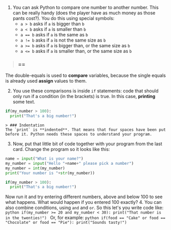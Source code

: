 1. You can ask Python to compare one number to another number. This can be really handy (does the player have as much money as those pants cost?). You do this using special symbols:
     * `a > b` asks if `a` is bigger than `b`
     * `a < b` asks if `a` is smaller than `b`
     * `a == b` asks if `a` is the same as `b`
     * `a != b` asks if `a` is not the same size as `b`
     * `a >= b` asks if `a` is bigger than, or the same size as `b`
     * `a <= b` asks if `a` is smaller than, or the same size as `b`  

 > ### ==
The double-equals is used to **compare** variables, because the single equals is already used **assign** values to them.

2. You use these comparisons is inside `if` statements: code that should only run if a condition (in the brackets) is true. In this case, **printing** some text.
  ```python
  if(my_number > 100):
    print("That's a big number!")
  ```
    > ### Indentation
    The `print` is **indented**. That means that four spaces have been put before it. Python needs these spaces to understand your program.

3. Now, put that little bit of code together with your program from the last card. Change the program so it looks like this:
  ```python
  name = input("What is your name?")
  my_number = input("Hello "+name+" please pick a number")
  my_number = int(my_number)
  print("Your number is "+str(my_number))
  
  if(my_number > 100):
    print("That's a big number!")
  ```
Now run it and try entering different numbers, above and below 100 to see what happens. What would happen if you entered 100 exactly?
4. You can also combine conditions, using `and` and `or`. So this let's you write code like:
    ```python
    if(my_number >= 20 and my_number < 30):
      print("That number is in the twenties!")
    ```
Or, for example:
    ```python
    if(food == "Cake" or food == "Chocolate" or food == "Pie"):
      print("Sounds tasty!")
    ```
